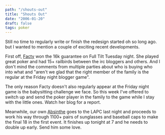 ```yaml
---
path: "/shouts-out"
title: "Shouts Out"
date: "2006-01-20"
draft: false
tags: poker
---
```


Still no time to regularly write or finish the redesign started oh so long ago. but I wanted to mention a couple of exciting recent developments.

First off, <a href="http://therealfactgirl.blogspot.com">Facty</a> won the 16k guarantee on Full Tilt Tuesday night. She played great poker and had 15+ railbirds between the irc bloggers and others. And I don't mind the comments from multiple parties about who is buying who into what and "aren't we glad that the right member of the family is the regular at the Friday night blogger game".

The only reason Facty doesn't also regularly appear at the Friday night game is the babysitting challenge we face. So this week I've offered to switch up and send the poker player in the family to the game while I stay with the little ones. Watch her blog for a report.

Meanwhile, our own <a href="http://absinthesparks.blogspot.com/">Absinthe</a> goes to the LAPC last night and proceeds to work his way through 1100+ pairs of sunglasses and baseball caps to make the final 18 in the first event. It finishes up tonight at 7 and he needs to double up early. Send him some love.

